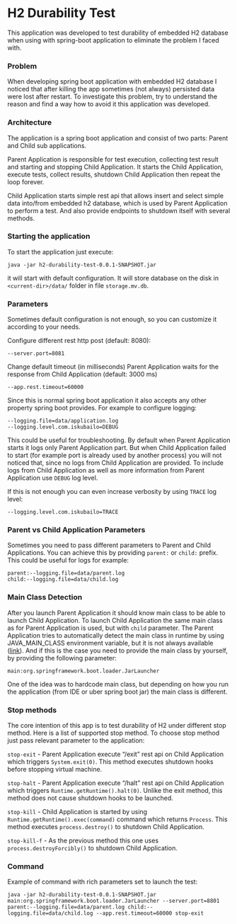 # H2 Durability Test

This application was developed to test durability of embedded H2 database when using with spring-boot application to eliminate the problem I faced with.

### Problem

When developing spring boot application with embedded H2 database I noticed that after killing the app sometimes (not always) persisted data were lost after restart. To investigate this problem, try to understand the reason and find a way how to avoid it this application was developed.

### Architecture

The application is a spring boot application and consist of two parts: Parent and Child sub applications.

Parent Application is responsible for test execution, collecting test result and starting and stopping Child Application. It starts the Child Application, execute tests, collect results, shutdown Child Application then repeat the loop forever.

Child Application starts simple rest api that allows insert and select simple data into/from embedded h2 database, which is used by Parent Application to perform a test. And also provide endpoints to shutdown itself with several methods.

### Starting the application

To start the application just execute:
```
java -jar h2-durability-test-0.0.1-SNAPSHOT.jar
```
it will start with default configuration.
It will store database on the disk in `<current-dir>/data/` folder in file `storage.mv.db`.

### Parameters

Sometimes default configuration is not enough, so you can customize it according to your needs.

Configure different rest http post (default: 8080):
```
--server.port=8081
```

Change default timeout (in milliseconds) Parent Application waits for the response from Child Application (default: 3000 ms)
```
--app.rest.timeout=60000
```

Since this is normal spring boot application it also accepts any other property spring boot provides. For example to configure logging:
```
--logging.file=data/application.log
--logging.level.com.iskubailo=DEBUG
```
This could be useful for troubleshooting. By default when Parent Application starts it logs only Parent Application part. But when Child Application failed to start (for example port is already used by another process) you will not noticed that, since no logs from Child Application are provided. To include logs from Child Application as well as more information from Parent Application use `DEBUG` log level.

If this is not enough you can even increase verbosity by using `TRACE` log level:
```
--logging.level.com.iskubailo=TRACE
```

### Parent vs Child Application Parameters

Sometimes you need to pass different parameters to Parent and Child Applications. You can achieve this by providing `parent:` or `child:` prefix. This could be useful for logs for example:
```
parent:--logging.file=data/parent.log
child:--logging.file=data/child.log
```

### Main Class Detection

After you launch Parent Application it should know main class to be able to launch Child Application. To launch Child Application the same main class as for Parent Application is used, but with `child` parameter. The Parent Application tries to automatically detect the main class in runtime by using JAVA_MAIN_CLASS environment variable, but it is not always available ([link](https://stackoverflow.com/questions/939932/how-to-determine-main-class-at-runtime-in-threaded-java-application)). And if this is the case you need to provide the main class by yourself, by providing the following parameter:
```
main:org.springframework.boot.loader.JarLauncher
```

One of the idea was to hardcode main class, but depending on how you run the application (from IDE or uber spring boot jar) the main class is different.

### Stop methods

The core intention of this app is to test durability of H2 under different stop method. Here is a list of supported stop method. To choose stop method just pass relevant parameter to the application:

`stop-exit` - Parent Application execute “/exit” rest api on Child Application which triggers `System.exit(0)`. This method executes shutdown hooks before stopping virtual machine.

`stop-halt` - Parent Application execute “/halt” rest api on Child Application which triggers `Runtime.getRuntime().halt(0)`. Unlike the exit method, this method does not cause shutdown hooks to be launched.

`stop-kill` - Child Application is started by using `Runtime.getRuntime().exec(command)` command which returns `Process`. This method executes `process.destroy()` to shutdown Child Application.

`stop-kill-f` - As the previous method this one uses `process.destroyForcibly()` to shutdown Child Application.

### Command

Example of command with rich parameters set to launch the test:
```
java -jar h2-durability-test-0.0.1-SNAPSHOT.jar main:org.springframework.boot.loader.JarLauncher --server.port=8801 parent:--logging.file=data/parent.log child:--logging.file=data/child.log --app.rest.timeout=60000 stop-exit
```
